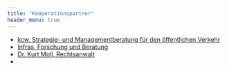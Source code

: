 ```yaml
---
title: "Kooperationspartner"
header_menu: true
---
```


* [kcw, Strategie- und Managementberatung für den öffentlichen Verkehr](https://www.kcw-online.de)
* [Infras, Forschung und Beratung](https://www.infras.ch)
* [Dr. Kurt Moll, Rechtsanwalt](https://www.kurtmoll.ch)
* 

